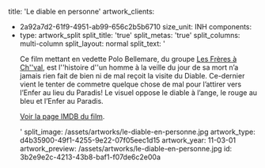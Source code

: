 title: 'Le diable en personne'
artwork_clients:
  - 2a92a7d2-61f9-4951-ab99-656c2b5b6710
size_unit: INH
components:
  -
    type: artwork_split
    split_title: 'true'
    split_metas: 'true'
    split_columns: multi-column
    split_layout: normal
    split_text: '<p>Ce film mettant en vedette Polo Bellemare, du groupe <a href="https://fr.wikipedia.org/wiki/Les_Fr%C3%A8res_%C3%A0_ch%27val" target="_blank">Les Frères à Ch''val</a>, est l''histoire d''un homme à la veille du jour de sa mort n’a jamais rien fait de bien ni de mal reçoit la visite du Diable. Ce-dernier vient le tenter de commetre quelque chose de mal pour l’attirer vers l’Enfer au lieu du Paradis! Le visuel oppose le diable à l’ange, le rouge au bleu et l’Enfer au Paradis.</p><p><a href="https://www.imdb.com/title/tt1874596/" target="_blank">Voir la page IMDB du film</a>.</p>'
    split_image: /assets/artworks/le-diable-en-personne.jpg
artwork_type: d4b35900-49f1-4255-9e22-07f05eec1d15
artwork_year: 11-03-01
artwork_preview: /assets/artworks/le-diable-en-personne.jpg
id: 3b2e9e2c-4213-43b8-baf1-f07de6c2e00a
